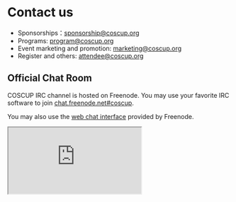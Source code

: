 # Contact us

* Sponsorships：<sponsorship@coscup.org>
* Programs: <program@coscup.org>
* Event marketing and promotion: <marketing@coscup.org>
* Register and others: <attendee@coscup.org>

## Official Chat Room

COSCUP IRC channel is hosted on Freenode. You may use your favorite IRC software to join [chat.freenode.net#coscup](ircs://chat.freenode.net/coscup). 

You may also use the [web chat interface](https://webchat.freenode.net/?channels=coscup) provided by Freenode.
<iframe class="webchat" src="http://webchat.freenode.net?channels=coscup&uio=d4"></iframe>
